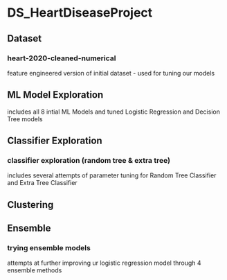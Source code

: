 # DS_HeartDiseaseProject
## Dataset
### heart-2020-cleaned-numerical
feature engineered version of initial dataset - used for tuning our models
## ML Model Exploration
includes all 8 intial ML Models and tuned Logistic Regression and Decision Tree models
## Classifier Exploration
### classifier exploration (random tree & extra tree)
includes several attempts of parameter tuning for Random Tree Classifier and Extra Tree Classifier

## Clustering

## Ensemble
### trying ensemble models
attempts at further improving ur logistic regression model through 4 ensemble methods
